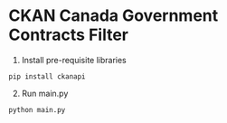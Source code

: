 # CKAN Canada Government Contracts Filter

1. Install pre-requisite libraries

```command
pip install ckanapi
```

2. Run main.py

```command
python main.py
```
